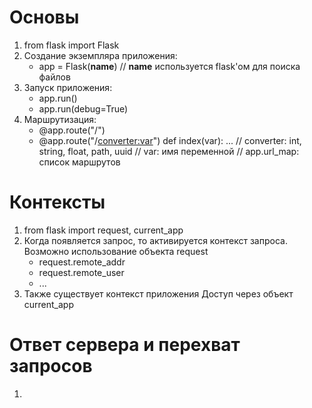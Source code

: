 # Основы
1) from flask import Flask
2) Создание экземпляра приложения:
    - app = Flask(__name__)
    // __name__ используется flask'ом для поиска файлов
3) Запуск приложения:
    - app.run()
    - app.run(debug=True)
4) Маршрутизация:
    - @app.route("/")
    - @app.route("/<converter:var>")
      def index(var):
        ...
    // converter: int, string, float, path, uuid
    // var: имя переменной
    // app.url_map: список маршрутов

# Контексты
1) from flask import request, current_app
2) Когда появляется запрос, то активируется контекст запроса.
   Возможно использование объекта request
   - request.remote_addr
   - request.remote_user
   - ...
3) Также существует контекст приложения
   Доступ через объект current_app

# Ответ сервера и перехват запросов
1) 